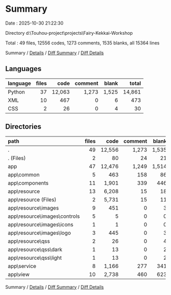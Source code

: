 # Summary

Date : 2025-10-30 21:22:30

Directory d:\\Touhou-project\\projects\\Fairy-Kekkai-Workshop

Total : 49 files,  12556 codes, 1273 comments, 1535 blanks, all 15364 lines

Summary / [Details](details.md) / [Diff Summary](diff.md) / [Diff Details](diff-details.md)

## Languages
| language | files | code | comment | blank | total |
| :--- | ---: | ---: | ---: | ---: | ---: |
| Python | 37 | 12,063 | 1,273 | 1,525 | 14,861 |
| XML | 10 | 467 | 0 | 6 | 473 |
| CSS | 2 | 26 | 0 | 4 | 30 |

## Directories
| path | files | code | comment | blank | total |
| :--- | ---: | ---: | ---: | ---: | ---: |
| . | 49 | 12,556 | 1,273 | 1,535 | 15,364 |
| . (Files) | 2 | 80 | 24 | 21 | 125 |
| app | 47 | 12,476 | 1,249 | 1,514 | 15,239 |
| app\\common | 5 | 463 | 158 | 86 | 707 |
| app\\components | 11 | 1,901 | 339 | 446 | 2,686 |
| app\\resource | 13 | 6,208 | 15 | 18 | 6,241 |
| app\\resource (Files) | 2 | 5,731 | 15 | 11 | 5,757 |
| app\\resource\\images | 9 | 451 | 0 | 3 | 454 |
| app\\resource\\images\\controls | 5 | 5 | 0 | 0 | 5 |
| app\\resource\\images\\icons | 1 | 1 | 0 | 0 | 1 |
| app\\resource\\images\\logo | 3 | 445 | 0 | 3 | 448 |
| app\\resource\\qss | 2 | 26 | 0 | 4 | 30 |
| app\\resource\\qss\\dark | 1 | 13 | 0 | 2 | 15 |
| app\\resource\\qss\\light | 1 | 13 | 0 | 2 | 15 |
| app\\service | 8 | 1,166 | 277 | 341 | 1,784 |
| app\\view | 10 | 2,738 | 460 | 623 | 3,821 |

Summary / [Details](details.md) / [Diff Summary](diff.md) / [Diff Details](diff-details.md)